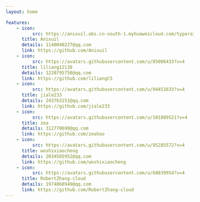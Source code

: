 ```yaml
---
layout: home

features:
    - icon:
          src: https://anixuil.obs.cn-south-1.myhuaweicloud.com/typoraImageResource/202302141708887.jpg
      title: Anixuil
      details: 1140040227@qq.com
      link: https://github.com/Anixuil
    - icon:
          src: https://avatars.githubusercontent.com/u/85006433?v=4
      title: liliang12138
      details: 1220795758@qq.com
      link: https://github.com/liliangCS
    - icon:
          src: https://avatars.githubusercontent.com/u/94451633?v=4
      title: jiale233
      details: 243763151@qq.com
      link: https://github.com/jiale233
    - icon:
          src: https://avatars.githubusercontent.com/u/101889521?v=4
      title: zea
      details: 312770690@qq.com
      link: https://github.com/zeahao
    - icon:
          src: https://avatars.githubusercontent.com/u/95285572?v=4
      title: woshixiaocheng
      details: 2034585952@qq.com
      link: https://github.com/woshixiaocheng
    - icon:
          src: https://avatars.githubusercontent.com/u/68839954?v=4
      title: RobertZhang-cloud
      details: 1974868949@qq.com
      link: https://github.com/RobertZhang-cloud
---
```

